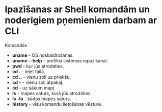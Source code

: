# Ipazīšanas ar Shell komandām un noderīgiem pņemieniem darbam ar CLI
  Komandas
   - **uname** - OS noskaidrošanas. 
   - **uname --help** - prefiksi sistēmas iepazīšanai.
   - **pwd** - kur jūs atrodaties.
   - **cd .** - ieiet failā.
   - **cd ..** - vienu soli uz priekšu.
   - **cd -** - vienu soli atpakaļ.
   - **cd** - uz sākum mapi.
   - **ls** - mapes saturs, kurā jūs atrodaties.
   - **ls -la** - kādas mapes saturs.
   - **history** - visu komandu lietošanas vēsture.
